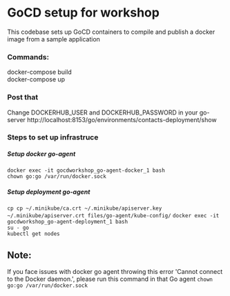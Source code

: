 # GoCD setup for workshop

This codebase sets up GoCD containers to compile and publish a
docker image from a sample application

### Commands:

 docker-compose build <br/>
 docker-compose up <br/>

### Post that

 Change DOCKERHUB_USER and DOCKERHUB_PASSWORD in your go-server http://localhost:8153/go/environments/contacts-deployment/show


### Steps to set up infrastruce

##### Setup docker go-agent

```docker exec -it gocdworkshop_go-agent-docker_1 bash``` <br />
```chown go:go /var/run/docker.sock```

##### Setup deployment go-agent

```cp cp ~/.minikube/ca.crt ~/.minikube/apiserver.key ~/.minikube/apiserver.crt files/go-agent/kube-config/```
```docker exec -it gocdworkshop_go-agent-deployment_1 bash``` <br />
```su - go``` <br />
```kubectl get nodes``` <br />

## Note: 
If you face issues with docker go agent throwing this error 'Cannot connect to the Docker daemon.',
please run this command in that Go agent ```chown go:go /var/run/docker.sock```
